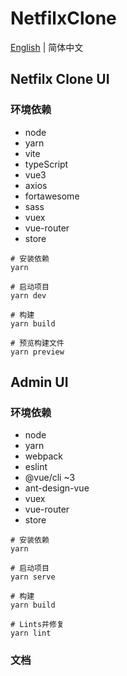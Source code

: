 # NetfilxClone

[English](./index.md) | 简体中文

## Netfilx Clone UI

### 环境依赖

- node
- yarn
- vite
- typeScript
- vue3
- axios
- fortawesome
- sass
- vuex
- vue-router
- store

``` shell
# 安装依赖
yarn

# 启动项目
yarn dev 

# 构建
yarn build

# 预览构建文件
yarn preview 
```

## Admin UI

### 环境依赖

- node
- yarn
- webpack
- eslint
- @vue/cli ~3
- ant-design-vue
- vuex
- vue-router
- store

``` shell
# 安装依赖
yarn

# 启动项目
yarn serve

# 构建
yarn build

# Lints并修复
yarn lint
```

### 文档
